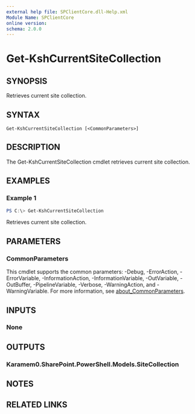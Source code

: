 ```yaml
---
external help file: SPClientCore.dll-Help.xml
Module Name: SPClientCore
online version:
schema: 2.0.0
---
```


# Get-KshCurrentSiteCollection

## SYNOPSIS
Retrieves current site collection.

## SYNTAX

```
Get-KshCurrentSiteCollection [<CommonParameters>]
```

## DESCRIPTION
The Get-KshCurrentSiteCollection cmdlet retrieves current site collection.

## EXAMPLES

### Example 1
```powershell
PS C:\> Get-KshCurrentSiteCollection
```

Retrieves current site collection.

## PARAMETERS

### CommonParameters
This cmdlet supports the common parameters: -Debug, -ErrorAction, -ErrorVariable, -InformationAction, -InformationVariable, -OutVariable, -OutBuffer, -PipelineVariable, -Verbose, -WarningAction, and -WarningVariable. For more information, see [about_CommonParameters](http://go.microsoft.com/fwlink/?LinkID=113216).

## INPUTS

### None

## OUTPUTS

### Karamem0.SharePoint.PowerShell.Models.SiteCollection

## NOTES

## RELATED LINKS
